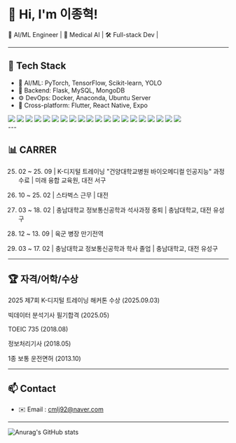 # 👋 Hi, I'm 이종혁!

🚀 AI/ML Engineer | 🦷 Medical AI | 🛠 Full-stack Dev | 

---

## 🧠 Tech Stack

- 🔬 AI/ML: PyTorch, TensorFlow, Scikit-learn, YOLO
- 🔗 Backend: Flask, MySQL, MongoDB
- ⚙️ DevOps: Docker, Anaconda, Ubuntu Server
- 📱 Cross-platform: Flutter, React Native, Expo
  
<div style="margin: ; text-align: left;" "text-align: left;">
  <img src="https://img.shields.io/badge/Python-3776AB?style=for-the-badge&logo=Python&logoColor=white">
  <img src="https://img.shields.io/badge/Flutter-02569B?style=for-the-badge&logo=Flutter&logoColor=white">
  <img src="https://img.shields.io/badge/Flask-000000?style=for-the-badge&logo=Flask&logoColor=white">
  <img src="https://img.shields.io/badge/Figma-F24E1E?style=for-the-badge&logo=Figma&logoColor=white">
  <img src="https://img.shields.io/badge/Github-181717?style=for-the-badge&logo=Github&logoColor=white">
  <img src="https://img.shields.io/badge/Git-F05032?style=for-the-badge&logo=Git&logoColor=white">
  <img src="https://img.shields.io/badge/Expo-000020?style=for-the-badge&logo=Expo&logoColor=white">
  <img src="https://img.shields.io/badge/Discord-5865F2?style=for-the-badge&logo=Discord&logoColor=white">
  <img src="https://img.shields.io/badge/Docker-2496ED?style=for-the-badge&logo=Docker&logoColor=white">
  <img src="https://img.shields.io/badge/Linux-FCC624?style=for-the-badge&logo=Linux&logoColor=white">
  <img src="https://img.shields.io/badge/MongoDB-47A248?style=for-the-badge&logo=MongoDB&logoColor=white">
  <img src="https://img.shields.io/badge/MySQL-4479A1?style=for-the-badge&logo=MySQL&logoColor=white">
  <img src="https://img.shields.io/badge/MySQL-4479A1?style=for-the-badge&logo=MySQL&logoColor=white">
  <img src="https://img.shields.io/badge/PyTorch-EE4C2C?style=for-the-badge&logo=PyTorch&logoColor=white">
  <img src="https://img.shields.io/badge/React-61DAFB?style=for-the-badge&logo=React&logoColor=white">
  <img src="https://img.shields.io/badge/ReactNative-61DAFB?style=for-the-badge&logo=React&logoColor=white">
  <img src="https://img.shields.io/badge/Tensorflow-FF6F00?style=for-the-badge&logo=Tensorflow&logoColor=white">
  <img src="https://img.shields.io/badge/C++-00599C?style=for-the-badge&logo=C%2B%2B&logoColor=white">
  <img src="https://img.shields.io/badge/Java-007396?style=for-the-badge&logo=Java&logoColor=white">
  <img src="https://img.shields.io/badge/Matlab-0076a8?style=for-the-badge&logo=Matlab&logoColor=white">
  
  </div>
</div>
---

## 📊 **CARRER**

25. 02 ~ 25. 09 | K-디지털 트레이닝 "건양대학교병원 바이오메디컬 인공지능" 과정 수료 | 미래 융합 교육원, 대전 서구

20. 10 ~ 25. 02 | 스타벅스 근무 | 대전

17. 03 ~ 18. 02 | 충남대학교 정보통신공학과 석사과정 중퇴 | 충남대학교, 대전 유성구

11. 12 ~ 13. 09 | 육군 병장 만기전역

11. 03 ~ 17. 02 | 충남대학교 정보통신공학과 학사 졸업 | 충남대학교, 대전 유성구

---

## 🏆 **자격/어학/수상**

2025 제7회 K-디지털 트레이닝 해커톤 수상 (2025.09.03)

빅데이터 분석기사 필기합격 (2025.05)

TOEIC 735 (2018.08)

정보처리기사 (2018.05)

1종 보통 운전면허 (2013.10)

---

## 📫 Contact

- ✉️ Email : cmlj92@naver.com

---
![Anurag's GitHub stats](https://github-readme-stats.vercel.app/api?username=Lee-Jong-Hyuk-92&show_icons=true&theme=radical)
